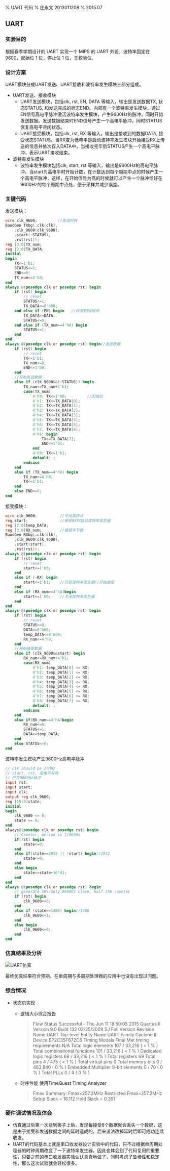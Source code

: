 % UART 代码
% 庄永文 2013011208
% 2015.07

## UART 

### 实验目的

根据春季学期设计的 UART 实现一个 MIPS 的 UART 外设，波特率固定在9600，起始位 1 位，停止位 1 位，无校验位。

### 设计方案

UART模块分成UART发送、UART接收和波特率发生模块三部分组成。

* UART发送、接收模块
    - UART发送模块，包括clk, rst, EN, DATA 等输入，输出是发送数据TX, 状态STATUS, 和发送完成的标志END。内部有一个波特率发生模块，通过EN信号高电平脉冲激活波特率发生模块，产生9600Hz的脉冲，同时开始发送数据。发送数据结束时END信号产生一个高电平脉冲，同时STATUS恢复高电平空闲状态。 
    - UART接受模块，包括clk, rst, RX 等输入，输出是接收到的数据DATA, 接受状态STATUS。当RX变为低电平是启动波特率发生模块开始接受RX上传送的信息并依次存入DATA中，当接收完毕后STATUS产生一个高电平脉冲，表示UART接收结束。
* 波特率发生模块
    - 波特率发生模块包括clk, start, rst 等输入，输出是9600Hz的高电平脉冲。当start为高电平时开始计数，在计数达到每个周期中点的时候产生一个高电平脉冲，这样，在开始信号为高的时候就可以产生一个脉冲恰好在9600Hz的每个周期中点处，便于采样并减少误差。

### 关键代码

发送模块：

```verilog
wire clk_9600;         //发送时钟
BaudGen TXbg(.clk(clk),
    .clk_9600(clk_9600),
    .start(~STATUS),
    .rst(rst));
reg [3:0]TX_num;
reg [7:0]TX_DATA;
initial
begin
    TX<=1'b1;
    STATUS<=1;
    END<=0;
    TX_num<=4'h0;
end
always @(posedge clk or posedge rst) begin
    if (rst) begin
        // reset
        STATUS<=1;
        TX_DATA<=8'h00;
    end else if (EN) begin   //检测到EN信号
        TX_DATA<=DATA;
        STATUS<=0;
    end else if (TX_num==4'hA) begin
        STATUS<=1;
    end
end
always @(posedge clk or posedge rst) begin//发送数据
    if (rst) begin
        // reset
        TX<=1'b1;
        TX_num<=0;
        END<=1'b0;
    end
    //开始发送数据
    else if (clk_9600&&(~STATUS)) begin
        TX_num<=TX_num+4'h1;
        case(TX_num)
            4'h0: TX<=1'b0;         //起始位
            4'h1: TX<=TX_DATA[0];
            4'h2: TX<=TX_DATA[1];
            4'h3: TX<=TX_DATA[2];
            4'h4: TX<=TX_DATA[3];
            4'h5: TX<=TX_DATA[4];
            4'h6: TX<=TX_DATA[5];
            4'h7: TX<=TX_DATA[6];
            4'h8: begin
                TX<=TX_DATA[7];
                END<=1'b1;
            end
            4'h9: TX<=1'b1;
            default: ;
        endcase
    end
    else if (TX_num==4'hA) begin
        TX_num<=4'h0;
        TX<=1'b1;
    end
    else END<=0;
end
```

接受模块：

```verilog
wire clk_9600;          //中间采样点
reg start;              //接受RX时启动波特率发生器
reg [7:0]temp_DATA;
reg [3:0]RX_num;        //接受字节数
BaudGen RXbg(.clk(clk),
    .clk_9600(clk_9600),
    .start(start),
    .rst(rst));
always @(posedge clk or posedge rst) begin
    if (rst) begin
        // reset
        start<=1'b0;
    end
    else if (~RX) begin
        start<=1'b1;    //开启波特率发生器//开始接受
    end
    else if (RX_num==4'hA)begin
        start<=1'b0;    //关闭波特率发生器
    end
end
always @(posedge clk or posedge rst) begin
    if (rst) begin
        // reset
        STATUS<=0;
        DATA<=8'h00;
        temp_DATA<=8'h00;
        RX_num<=4'h0;
    end
    //开始接受数据
    else if (clk_9600&&start) begin
        RX_num<=RX_num+4'h1;
        case(RX_num)
            4'h1: temp_DATA[0] <= RX;
            4'h2: temp_DATA[1] <= RX;
            4'h3: temp_DATA[2] <= RX;
            4'h4: temp_DATA[3] <= RX;
            4'h5: temp_DATA[4] <= RX;
            4'h6: temp_DATA[5] <= RX;
            4'h7: temp_DATA[6] <= RX;
            4'h8: temp_DATA[7] <= RX;
            default: ;
        endcase
    end
    else if(RX_num==4'hA)begin
        RX_num<=0;
        STATUS<=1;
        DATA<=temp_DATA;
    end
    else STATUS<=0;
end
```

波特率发生模块产生9600Hz高电平脉冲

```verilog
// clk should be 27MHz
// start, rst, 高电平有效
// 产生9600Hz脉冲 
input rst;
input start;
input clk;
output reg clk_9600;
reg [15:0]state;
initial
begin
    clk_9600 <= 0;
    state <= 0;
end
always@(posedge clk or posedge rst) begin
    // Counter, period is 1/9600s
    if(rst) begin
        state<=0;
    end
    else if(state==2812 || !start) begin//2812
        state<=0;
    end
    else begin
        state<=state+16'd1;        
    end
end
always @(posedge clk or posedge rst) begin
    // generate 50%-duty 9600Hz clock, half the counter
    if (rst) begin
        clk_9600<=0;
    end
    else if (state==1406) begin//1406
        clk_9600<=1;
    end
    else begin
        clk_9600<=0;
    end
end
```


### 仿真结果及分析

![UART仿真](./UART_tb.png)

最终仿真结果符合预期，在单周期与多周期处理器的应用中也没有出现过问题。

### 综合情况
* 状态机实现
    * 逻辑大小综合报告

        >Flow Status    Successful - Thu Jun 11 18:50:05 2015
        Quartus II Version  9.0 Build 132 02/25/2009 SJ Full Version
        Revision Name   UART
        Top-level Entity Name   UART
        Family  Cyclone II
        Device  EP2C35F672C6
        Timing Models   Final
        Met timing requirements N/A
        Total logic elements    107 / 33,216 ( < 1 % )
        Total combinational functions   101 / 33,216 ( < 1 % )
        Dedicated logic registers   69 / 33,216 ( < 1 % )
        Total registers 69
        Total pins  4 / 475 ( < 1 % )
        Total virtual pins  0
        Total memory bits   0 / 483,840 ( 0 % )
        Embedded Multiplier 9-bit elements  0 / 70 ( 0 % )
        Total PLLs  0 / 4 ( 0 % )

    * 时序性能
    使用TimeQuest Timing Analyzer
        > Fmax Summary:
        > Fmax=257.2MHz
        > Restricted Fmax=257.2MHz
        > Setup Slack = 16.112
        > Hold Slack = 0.391


### 硬件调试情况及体会

* 仿真通过后第一次烧到板子上后，发现每接受8个数据就会丢失一个数据，这是由于接受和发送数据之间的延时造成的。后来设法改掉延时后即可成功连续收发。
* UART的代码基本上就是串口收发器设计实验中的代码，只不过根据单周期处理器的时钟周期改变了一下波特率发生器。因此也体会到了代码复用的重要性，只要之前的串口收发器实验认认真真地做了，同时考虑了鲁棒性和稳定性，那么这次试验就会轻松很多。